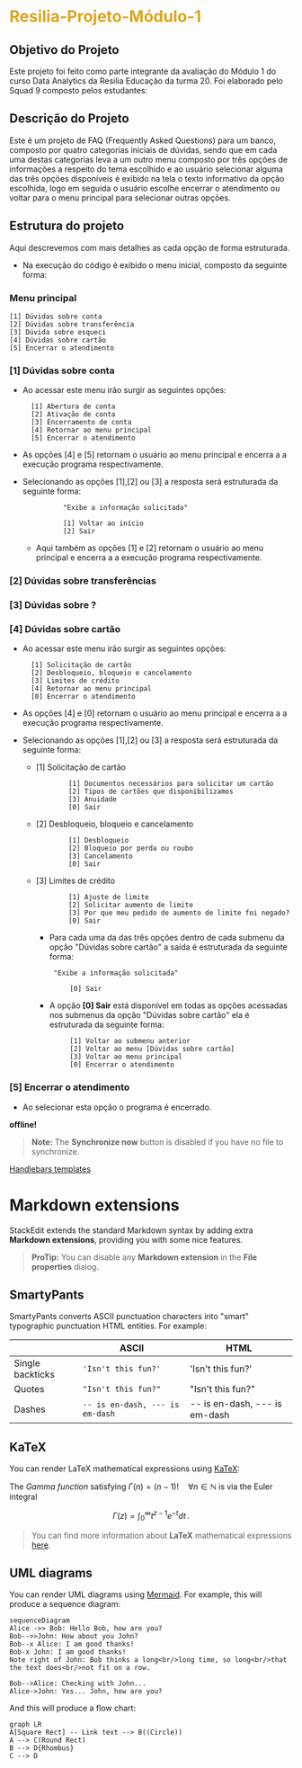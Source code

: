 # <font color="#DAA520">Resilia-Projeto-Módulo-1</font>

## Objetivo do Projeto

Este projeto foi feito como parte integrante da avaliação do Módulo 1 do curso Data Analytics da Resilia Educação da turma 20. Foi elaborado pelo Squad 9 composto pelos estudantes:



## Descrição do Projeto

Este é um projeto de FAQ (Frequently Asked Questions) para um banco, composto por quatro categorias iniciais de dúvidas, sendo que em cada uma destas categorias leva a um outro menu composto por três opções de informações a respeito do tema escolhido e ao usuário selecionar alguma das três opções disponíveis é exibido na tela o texto informativo da opção escolhida, logo em seguida o usuário escolhe encerrar o atendimento ou voltar para o menu principal para selecionar outras opções.

## Estrutura do projeto
Aqui descrevemos com mais detalhes as cada opção de forma estruturada.
- Na execução do código é exibido o menu inicial, composto da seguinte forma:
	
### Menu principal
		
	[1] Dúvidas sobre conta
	[2] Dúvidas sobre transferência
	[3] Dúvida sobre esqueci
	[4] Dúvidas sobre cartão
	[5] Encerrar o atendimento

### [1] Dúvidas sobre conta

- Ao acessar este menu irão surgir as seguintes opções:

		[1] Abertura de conta
		[2] Ativação de conta
		[3] Encerramento de conta
		[4] Retornar ao menu principal
		[5] Encerrar o atendimento
		
- As opções [4] e [5] retornam o usuário ao menu principal e encerra a a execução programa respectivamente.

- Selecionando as opções [1],[2] ou [3] a resposta será estruturada da seguinte forma:

				"Exibe a informação solicitada"
	
				[1] Voltar ao início
				[2] Sair

	 - Aqui também as opções [1] e [2] retornam o usuário ao menu principal e encerra a a execução programa respectivamente.

### [2] Dúvidas sobre transferências

### [3] Dúvidas sobre ?

### [4] Dúvidas sobre cartão

- Ao acessar este menu irão surgir as seguintes opções:

		[1] Solicitação de cartão
		[2] Desbloqueio, bloqueio e cancelamento
		[3] Limites de crédito
		[4] Retornar ao menu principal
		[0] Encerrar o atendimento
		
- As opções [4] e [0] retornam o usuário ao menu principal e encerra a a execução programa respectivamente.

- Selecionando as opções [1],[2] ou [3] a resposta será estruturada da seguinte forma:
  - [1] Solicitação de cartão

				[1] Documentos necessários para solicitar um cartão
				[2] Tipos de cartões que disponibilizamos
				[3] Anuidade
				[0] Sair
 
  - [2] Desbloqueio, bloqueio e cancelamento

				[1] Desbloqueio
				[2] Bloqueio por perda ou roubo
				[3] Cancelamento
				[0] Sair
	 
  - [3] Limites de crédito

				[1] Ajuste de limite
				[2] Solicitar aumento de limite
				[3] Por que meu pedido de aumento de limite foi negado?
				[0] Sair

	 - Para cada uma da das três opções dentro de cada submenu da opção "Dúvidas sobre cartão" a saída é estruturada da seguinte forma:
	 
			"Exibe a informação solicitada"
			
				[0] Sair
	
	 - A opção **[0] Sair** está disponível em todas as opções acessadas nos submenus da opção "Dúvidas sobre cartão" ela é estruturada da seguinte forma:
	 
				[1] Voltar ao submenu anterior
				[2] Voltar ao menu [Dúvidas sobre cartão]
				[3] Voltar ao menu principal 
				[0] Encerrar o atendimento
	 
### [5] Encerrar o atendimento
- Ao selecionar esta opção o programa é encerrado.




 **offline!**


> **Note:** The **Synchronize now** button is disabled if you have no file to synchronize.

 [Handlebars templates](http://handlebarsjs.com/)




# Markdown extensions

StackEdit extends the standard Markdown syntax by adding extra **Markdown extensions**, providing you with some nice features.

> **ProTip:** You can disable any **Markdown extension** in the **File properties** dialog.


## SmartyPants

SmartyPants converts ASCII punctuation characters into "smart" typographic punctuation HTML entities. For example:

|                |ASCII                          |HTML                         |
|----------------|-------------------------------|-----------------------------|
|Single backticks|`'Isn't this fun?'`            |'Isn't this fun?'            |
|Quotes          |`"Isn't this fun?"`            |"Isn't this fun?"            |
|Dashes          |`-- is en-dash, --- is em-dash`|-- is en-dash, --- is em-dash|


## KaTeX

You can render LaTeX mathematical expressions using [KaTeX](https://khan.github.io/KaTeX/):

The *Gamma function* satisfying $\Gamma(n) = (n-1)!\quad\forall n\in\mathbb N$ is via the Euler integral

$$
\Gamma(z) = \int_0^\infty t^{z-1}e^{-t}dt\,.
$$

> You can find more information about **LaTeX** mathematical expressions [here](http://meta.math.stackexchange.com/questions/5020/mathjax-basic-tutorial-and-quick-reference).


## UML diagrams

You can render UML diagrams using [Mermaid](https://mermaidjs.github.io/). For example, this will produce a sequence diagram:

```mermaid
sequenceDiagram
Alice ->> Bob: Hello Bob, how are you?
Bob-->>John: How about you John?
Bob--x Alice: I am good thanks!
Bob-x John: I am good thanks!
Note right of John: Bob thinks a long<br/>long time, so long<br/>that the text does<br/>not fit on a row.

Bob-->Alice: Checking with John...
Alice->John: Yes... John, how are you?
```

And this will produce a flow chart:

```mermaid
graph LR
A[Square Rect] -- Link text --> B((Circle))
A --> C(Round Rect)
B --> D{Rhombus}
C --> D
```
